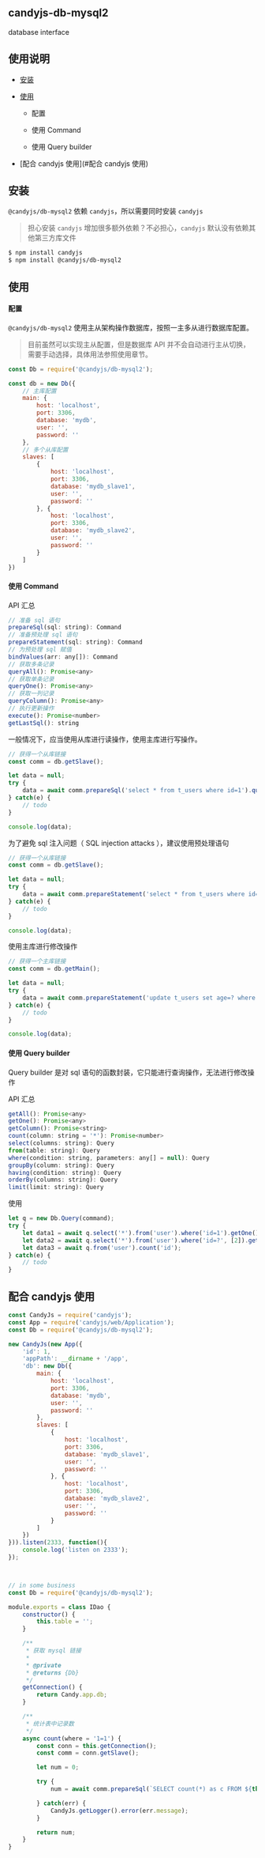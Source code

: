 ## candyjs-db-mysql2

database interface

## 使用说明

+ [安装](#安装)

+ [使用](#使用)

    + 配置

    + 使用 Command

    + 使用 Query builder

+ [配合 candyjs 使用](#配合 candyjs 使用)



## 安装

`@candyjs/db-mysql2` 依赖 `candyjs`，所以需要同时安装 `candyjs`

> 担心安装 `candyjs` 增加很多额外依赖？不必担心，`candyjs` 默认没有依赖其他第三方库文件

```bash
$ npm install candyjs
$ npm install @candyjs/db-mysql2
```



## 使用

#### 配置

`@candyjs/db-mysql2` 使用主从架构操作数据库，按照一主多从进行数据库配置。

> 目前虽然可以实现主从配置，但是数据库 API 并不会自动进行主从切换，需要手动选择，具体用法参照使用章节。


```javascript
const Db = require('@candyjs/db-mysql2');

const db = new Db({
    // 主库配置
    main: {
        host: 'localhost',
        port: 3306,
        database: 'mydb',
        user: '',
        password: ''
    },
    // 多个从库配置
    slaves: [
        {
            host: 'localhost',
            port: 3306,
            database: 'mydb_slave1',
            user: '',
            password: ''
        }, {
            host: 'localhost',
            port: 3306,
            database: 'mydb_slave2',
            user: '',
            password: ''
        }
    ]
})
```



#### 使用 Command

API 汇总

```javascript
// 准备 sql 语句
prepareSql(sql: string): Command
// 准备预处理 sql 语句
prepareStatement(sql: string): Command
// 为预处理 sql 赋值
bindValues(arr: any[]): Command
// 获取多条记录
queryAll(): Promise<any>
// 获取单条记录
queryOne(): Promise<any>
// 获取一列记录
queryColumn(): Promise<any>
// 执行更新操作
execute(): Promise<number>
getLastSql(): string
```

一般情况下，应当使用从库进行读操作，使用主库进行写操作。

```javascript
// 获得一个从库链接
const comm = db.getSlave();

let data = null;
try {
    data = await comm.prepareSql('select * from t_users where id=1').queryOne();
} catch(e) {
    // todo
}

console.log(data);
```

为了避免 sql 注入问题（ SQL injection attacks ），建议使用预处理语句

```javascript
// 获得一个从库链接
const comm = db.getSlave();

let data = null;
try {
    data = await comm.prepareStatement('select * from t_users where id=?').bindValues([1]).queryOne();
} catch(e) {
    // todo
}

console.log(data);
```

使用主库进行修改操作

```javascript
// 获得一个主库链接
const comm = db.getMain();

let data = null;
try {
    data = await comm.prepareStatement('update t_users set age=? where id=?').bindValues([20, 1]).execute();
} catch(e) {
    // todo
}

console.log(data);
```



#### 使用 Query builder

Query builder 是对 sql 语句的函数封装，它只能进行查询操作，无法进行修改操作

API 汇总

```javascript
getAll(): Promise<any>
getOne(): Promise<any>
getColumn(): Promise<string>
count(column: string = '*'): Promise<number>
select(columns: string): Query
from(table: string): Query
where(condition: string, parameters: any[] = null): Query
groupBy(column: string): Query
having(condition: string): Query
orderBy(columns: string): Query
limit(limit: string): Query
```

使用

```javascript
let q = new Db.Query(command);
try {
    let data1 = await q.select('*').from('user').where('id=1').getOne();
    let data2 = await q.select('*').from('user').where('id=?', [2]).getOne();
    let data3 = await q.from('user').count('id');
} catch(e) {
    // todo
}
```



## 配合 candyjs 使用

```javascript
const CandyJs = require('candyjs');
const App = require('candyjs/web/Application');
const Db = require('@candyjs/db-mysql2');

new CandyJs(new App({
    'id': 1,
    'appPath': __dirname + '/app',
    'db': new Db({
        main: {
            host: 'localhost',
            port: 3306,
            database: 'mydb',
            user: '',
            password: ''
        },
        slaves: [
            {
                host: 'localhost',
                port: 3306,
                database: 'mydb_slave1',
                user: '',
                password: ''
            }, {
                host: 'localhost',
                port: 3306,
                database: 'mydb_slave2',
                user: '',
                password: ''
            }
        ]
    })
})).listen(2333, function(){
    console.log('listen on 2333');
});



// in some business
const Db = require('@candyjs/db-mysql2');

module.exports = class IDao {
    constructor() {
        this.table = '';
    }

    /**
     * 获取 mysql 链接
     *
     * @private
     * @returns {Db}
     */
    getConnection() {
        return Candy.app.db;
    }

    /**
     * 统计表中记录数
     */
    async count(where = '1=1') {
        const conn = this.getConnection();
        const comm = conn.getSlave();

        let num = 0;

        try {
            num = await comm.prepareSql(`SELECT count(*) as c FROM ${this.table} WHERE ${where}`).queryColumn();

        } catch(err) {
            CandyJs.getLogger().error(err.message);
        }

        return num;
    }
}
```

